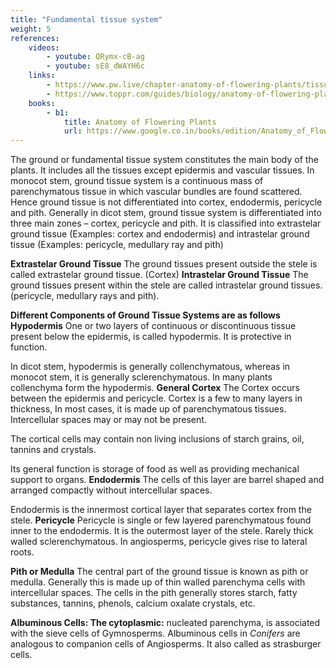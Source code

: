 ```yaml
---
title: "Fundamental tissue system"
weight: 5
references:
    videos:
        - youtube: QRymx-cB-ag
        - youtube: sE8_dWAYH6c
    links:
        - https://www.pw.live/chapter-anatomy-of-flowering-plants/tissue-system
        - https://www.toppr.com/guides/biology/anatomy-of-flowering-plants/tissue-systems/
    books:
        - b1:
            title: Anatomy of Flowering Plants
            url: https://www.google.co.in/books/edition/Anatomy_of_Flowering_Plants/cSO8HOKyabgC?hl=en&gbpv=0
---
```



The ground or fundamental tissue system constitutes the main body of the plants. It includes all the tissues except epidermis and vascular tissues. In monocot stem, ground tissue system is a continuous mass of parenchymatous tissue in which vascular bundles are found scattered. Hence ground tissue is not differentiated into cortex, endodermis, pericycle and pith. Generally in dicot stem, ground tissue system is differentiated into three main zones – cortex, pericycle and pith. It is classified into extrastelar ground tissue (Examples: cortex and endodermis) and intrastelar ground tissue (Examples: pericycle, medullary ray and pith)

**Extrastelar Ground Tissue**
The ground tissues present outside the stele is called extrastelar ground tissue. (Cortex)
**Intrastelar Ground Tissue**
The ground tissues present within the stele are called intrastelar ground tissues. (pericycle, medullary rays and pith).

**Different Components of Ground Tissue Systems are as follows**
**Hypodermis**
One or two layers of continuous or discontinuous tissue present below the epidermis, is called hypodermis. It is protective in function.

In dicot stem, hypodermis is generally collenchymatous, whereas in monocot stem, it is generally sclerenchymatous. In many plants collenchyma form the hypodermis.
**General Cortex**
The Cortex occurs between the epidermis and pericycle. Cortex is a few to many layers in thickness, In most cases, it is made up of parenchymatous tissues. Intercellular spaces may or may not be present.

The cortical cells may contain non living inclusions of starch grains, oil, tannins and crystals.

Its general function is storage of food as well as providing mechanical support to organs.
**Endodermis**
The cells of this layer are barrel shaped and arranged compactly without intercellular spaces.

Endodermis is the innermost cortical layer that separates cortex from the stele.
**Pericycle**
Pericycle is single or few layered parenchymatous found inner to the endodermis. It is the outermost layer of the stele. Rarely thick walled sclerenchymatous. In angiosperms, pericycle gives rise to lateral roots.

**Pith or Medulla**
The central part of the ground tissue is known as pith or medulla. Generally this is made up of thin walled parenchyma cells with intercellular spaces. The cells in the pith generally stores starch, fatty substances, tannins, phenols, calcium oxalate crystals, etc.

**Albuminous Cells: The cytoplasmic:** nucleated parenchyma, is associated with the sieve cells of Gymnosperms. Albuminous cells in _Conifers_ are analogous to companion cells of Angiosperms. It also called as strasburger cells.

